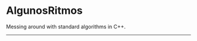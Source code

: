 AlgunosRitmos
=============

Messing around with standard algorithms in C++.

-------------------------------------------------------------------------------------------------------------
